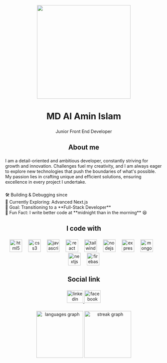 <div align="center">
  <img height="300" src="https://i.ibb.co.com/vxR8SvwL/github-Banner.png"  />
</div>

###

<h1 align="center">MD Al Amin Islam</h1>

###

<p align="center">Junior Front End Developer</p>

###

<h2 align="center">About me</h2>

###

<p align="left">I am a detail-oriented and ambitious developer, constantly striving for growth and innovation. Challenges fuel my creativity, and I am always eager to explore new technologies that push the boundaries of what's possible. My passion lies in crafting unique and efficient solutions, ensuring excellence in every project I undertake.</p>

###

<p align="left">🛠️ Building & Debugging since<br> 📖 Currently Exploring: Advanced Next.js<br>🎯 Goal: Transitioning to a **Full-Stack Developer**  <br>🎲 Fun Fact: I write better code at **midnight than in the morning** 😆</p>

###

<h2 align="center">I code with</h2>

###

<div align="center">
  <img src="https://skillicons.dev/icons?i=html" height="40" alt="html5 logo"  />
  <img width="12" />
  <img src="https://cdn.simpleicons.org/css3/1572B6" height="40" alt="css3 logo"  />
  <img width="12" />
  <img src="https://cdn.jsdelivr.net/gh/devicons/devicon/icons/javascript/javascript-original.svg" height="40" alt="javascript logo"  />
  <img width="12" />
  <img src="https://cdn.jsdelivr.net/gh/devicons/devicon/icons/react/react-original.svg" height="40" alt="react logo"  />
  <img width="12" />
  <img src="https://cdn.simpleicons.org/tailwindcss/06B6D4" height="40" alt="tailwindcss logo"  />
  <img width="12" />
  <img src="https://cdn.simpleicons.org/nodedotjs/339933" height="40" alt="nodejs logo"  />
  <img width="12" />
  <img src="https://skillicons.dev/icons?i=express" height="40" alt="express logo"  />
  <img width="12" />
  <img src="https://skillicons.dev/icons?i=mongodb" height="40" alt="mongodb logo"  />
  <img width="12" />
  <img src="https://cdn.jsdelivr.net/gh/devicons/devicon/icons/nextjs/nextjs-original.svg" height="40" alt="nextjs logo"  />
  <img width="12" />
  <img src="https://skillicons.dev/icons?i=firebase" height="40" alt="firebase logo"  />
</div>

###

<h2 align="center">Social link</h2>

###

<div align="center">
  <a href="https://www.linkedin.com/in/alamin34/" target="_blank">
    <img src="https://raw.githubusercontent.com/maurodesouza/profile-readme-generator/master/src/assets/icons/social/linkedin/default.svg" width="52" height="40" alt="linkedin logo"  />
  </a>
  <a href="https://www.facebook.com/ar.alamin34" target="_blank">
    <img src="https://raw.githubusercontent.com/maurodesouza/profile-readme-generator/master/src/assets/icons/social/facebook/default.svg" width="52" height="40" alt="facebook logo"  />
  </a>
</div>

###

<div align="center">
  <img src="https://github-readme-stats.vercel.app/api/top-langs?username=alaminislam34&locale=en&hide_title=false&layout=compact&card_width=320&langs_count=5&theme=dark&hide_border=false&order=2" height="150" alt="languages graph"  />
  <img src="https://streak-stats.demolab.com?user=alaminislam34&locale=en&mode=daily&theme=dark&hide_border=false&border_radius=5&order=3" height="150" alt="streak graph"  />
</div>

###
